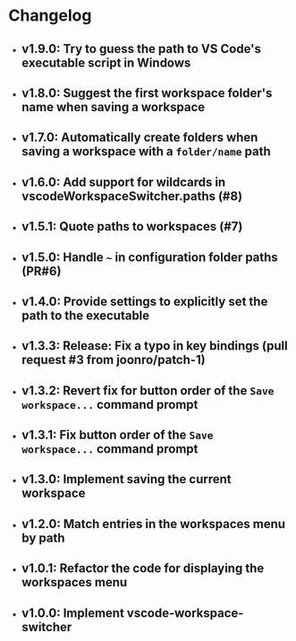 # Changelog

- ## v1.9.0: Try to guess the path to VS Code's executable script in Windows

- ## v1.8.0: Suggest the first workspace folder's name when saving a workspace

- ## v1.7.0: Automatically create folders when saving a workspace with a `folder/name` path

- ## v1.6.0: Add support for wildcards in vscodeWorkspaceSwitcher.paths (#8)

- ## v1.5.1: Quote paths to workspaces (#7)

- ## v1.5.0: Handle `~` in configuration folder paths (PR#6)

- ## v1.4.0: Provide settings to explicitly set the path to the executable

- ## v1.3.3: Release: Fix a typo in key bindings (pull request #3 from joonro/patch-1)

- ## v1.3.2: Revert fix for button order of the `Save workspace...` command prompt

- ## v1.3.1: Fix button order of the `Save workspace...` command prompt

- ## v1.3.0: Implement saving the current workspace

- ## v1.2.0: Match entries in the workspaces menu by path

- ## v1.0.1: Refactor the code for displaying the workspaces menu

- ## v1.0.0: Implement vscode-workspace-switcher